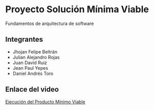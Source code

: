 # Proyecto Solución Mínima Viable

Fundamentos de arquitectura de software

## Integrantes

* Jhojan Felipe Beltrán
* Julian Alejandro Rojas
* Juan David Ruiz
* Jean Paul Yepes
* Daniel Andrés Toro

## Enlace del video

[Ejecución del Producto Mínimo Viable](https://drive.google.com/file/d/1eEutwfFfYgY7MnNfZqG2j_6zxpPDJHuY/view)
